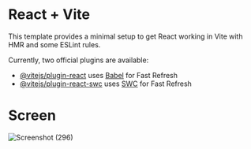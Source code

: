 # React + Vite

This template provides a minimal setup to get React working in Vite with HMR and some ESLint rules.

Currently, two official plugins are available:

- [@vitejs/plugin-react](https://github.com/vitejs/vite-plugin-react/blob/main/packages/plugin-react/README.md) uses [Babel](https://babeljs.io/) for Fast Refresh
- [@vitejs/plugin-react-swc](https://github.com/vitejs/vite-plugin-react-swc) uses [SWC](https://swc.rs/) for Fast Refresh


# Screen 
![Screenshot (296)](https://github.com/Abhishek-Shukla9867/Simple-React-Form-Page/assets/121942566/5dcd1e7b-5cb5-4034-8055-dd1d4730c87e)
